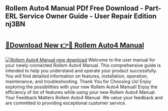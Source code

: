 ## Rollem Auto4 Manual PDf Free Download - Part-ERL Service Owner Guide - User Repair Edition nj3BN

# <h2><a href="http://bc62943.oget.top/?id=Rollem+Auto4+Manual">🔗Download New 👉🔴 Rollem Auto4 Manual</a></h2>

[![Rollem Auto4 Manual new download](https://i.imgur.com/5g1atiW.png)](http://bc62943.oget.top/?id=Rollem+Auto4+Manual)
Welcome to the user manual for your newly connected Rollem Auto4 Manual. This comprehensive guide is intended to help you understand and operate your product successfully. You will find detailed information on features, installation, operation, maintenance, and troubleshooting. Thank You for Choosing Us! Enjoy exploring the possibilities with your new Rollem Auto4 Manual! Enjoy the efficiency of list of features while using your new Rollem Auto4 Manual. Your Feedback Matters Rollem Auto4 Manual. We value your feedback and are committed to providing exceptional customer service.
